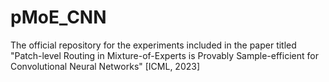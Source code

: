 # pMoE_CNN
The official repository for the experiments included in the paper titled "Patch-level Routing in Mixture-of-Experts is Provably Sample-efficient for Convolutional Neural Networks" [ICML, 2023]
